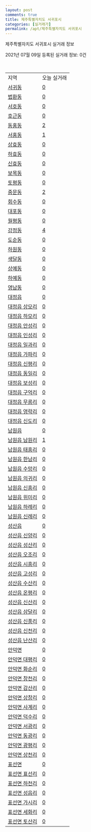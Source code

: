 ```yaml
---
layout: post
comments: true
title: 제주특별자치도 서귀포시
categories: [실거래가]
permalink: /apt/제주특별자치도 서귀포시
---
```


제주특별자치도 서귀포시 실거래 정보

2021년 07월 09일 등록된 실거래 정보: 0건

<script type="text/javascript">
  google.charts.load('current', {'packages':['corechart']});
  google.charts.setOnLoadCallback(drawChart);

  function drawChart() {
    var data = google.visualization.arrayToDataTable([['거래일', '매매', '전월세', '전매'], ['20-07', 48, 35, 0], ['20-08', 45, 39, 0], ['20-09', 48, 36, 2], ['20-10', 87, 61, 0], ['20-11', 152, 73, 2], ['20-12', 141, 114, 20], ['21-01', 112, 93, 9], ['21-02', 95, 77, 13], ['21-03', 111, 93, 10], ['21-04', 107, 91, 20], ['21-05', 88, 65, 32], ['21-06', 77, 63, 13], ['21-07', 6, 7, 4]]);

    var options = {
      title: '최근 유형별 거래량 추이',
      legend: { position: 'bottom' }
    };

    var chart = new google.visualization.LineChart(document.getElementById('columnchart_material'));
    chart.draw(data, (options));
  }
</script>

<div id="columnchart_material" style="width: 95%; margin-left: -35px"></div>
<br>
<table class="sortable">
  <tr>
    <td>지역</td>
    <td>오늘 실거래</td>
  </tr>

  
  <tr class="item">
    <td><a href="제주특별자치도 서귀포시 서귀동">서귀동</a></td>
    <td><a href="제주특별자치도 서귀포시 서귀동">0</a></td>
  </tr>
    

  <tr class="item">
    <td><a href="제주특별자치도 서귀포시 법환동">법환동</a></td>
    <td><a href="제주특별자치도 서귀포시 법환동">0</a></td>
  </tr>
    

  <tr class="item">
    <td><a href="제주특별자치도 서귀포시 서호동">서호동</a></td>
    <td><a href="제주특별자치도 서귀포시 서호동">0</a></td>
  </tr>
    

  <tr class="item">
    <td><a href="제주특별자치도 서귀포시 호근동">호근동</a></td>
    <td><a href="제주특별자치도 서귀포시 호근동">0</a></td>
  </tr>
    

  <tr class="item">
    <td><a href="제주특별자치도 서귀포시 동홍동">동홍동</a></td>
    <td><a href="제주특별자치도 서귀포시 동홍동">2</a></td>
  </tr>
    

  <tr class="item">
    <td><a href="제주특별자치도 서귀포시 서홍동">서홍동</a></td>
    <td><a href="제주특별자치도 서귀포시 서홍동">1</a></td>
  </tr>
    

  <tr class="item">
    <td><a href="제주특별자치도 서귀포시 상효동">상효동</a></td>
    <td><a href="제주특별자치도 서귀포시 상효동">0</a></td>
  </tr>
    

  <tr class="item">
    <td><a href="제주특별자치도 서귀포시 하효동">하효동</a></td>
    <td><a href="제주특별자치도 서귀포시 하효동">0</a></td>
  </tr>
    

  <tr class="item">
    <td><a href="제주특별자치도 서귀포시 신효동">신효동</a></td>
    <td><a href="제주특별자치도 서귀포시 신효동">0</a></td>
  </tr>
    

  <tr class="item">
    <td><a href="제주특별자치도 서귀포시 보목동">보목동</a></td>
    <td><a href="제주특별자치도 서귀포시 보목동">0</a></td>
  </tr>
    

  <tr class="item">
    <td><a href="제주특별자치도 서귀포시 토평동">토평동</a></td>
    <td><a href="제주특별자치도 서귀포시 토평동">0</a></td>
  </tr>
    

  <tr class="item">
    <td><a href="제주특별자치도 서귀포시 중문동">중문동</a></td>
    <td><a href="제주특별자치도 서귀포시 중문동">2</a></td>
  </tr>
    

  <tr class="item">
    <td><a href="제주특별자치도 서귀포시 회수동">회수동</a></td>
    <td><a href="제주특별자치도 서귀포시 회수동">0</a></td>
  </tr>
    

  <tr class="item">
    <td><a href="제주특별자치도 서귀포시 대포동">대포동</a></td>
    <td><a href="제주특별자치도 서귀포시 대포동">0</a></td>
  </tr>
    

  <tr class="item">
    <td><a href="제주특별자치도 서귀포시 월평동">월평동</a></td>
    <td><a href="제주특별자치도 서귀포시 월평동">0</a></td>
  </tr>
    

  <tr class="item">
    <td><a href="제주특별자치도 서귀포시 강정동">강정동</a></td>
    <td><a href="제주특별자치도 서귀포시 강정동">4</a></td>
  </tr>
    

  <tr class="item">
    <td><a href="제주특별자치도 서귀포시 도순동">도순동</a></td>
    <td><a href="제주특별자치도 서귀포시 도순동">0</a></td>
  </tr>
    

  <tr class="item">
    <td><a href="제주특별자치도 서귀포시 하원동">하원동</a></td>
    <td><a href="제주특별자치도 서귀포시 하원동">0</a></td>
  </tr>
    

  <tr class="item">
    <td><a href="제주특별자치도 서귀포시 색달동">색달동</a></td>
    <td><a href="제주특별자치도 서귀포시 색달동">0</a></td>
  </tr>
    

  <tr class="item">
    <td><a href="제주특별자치도 서귀포시 상예동">상예동</a></td>
    <td><a href="제주특별자치도 서귀포시 상예동">0</a></td>
  </tr>
    

  <tr class="item">
    <td><a href="제주특별자치도 서귀포시 하예동">하예동</a></td>
    <td><a href="제주특별자치도 서귀포시 하예동">0</a></td>
  </tr>
    

  <tr class="item">
    <td><a href="제주특별자치도 서귀포시 영남동">영남동</a></td>
    <td><a href="제주특별자치도 서귀포시 영남동">0</a></td>
  </tr>
    

  <tr class="item">
    <td><a href="제주특별자치도 서귀포시 대정읍">대정읍</a></td>
    <td><a href="제주특별자치도 서귀포시 대정읍">0</a></td>
  </tr>
    

  <tr class="item">
    <td><a href="제주특별자치도 서귀포시 대정읍 상모리">대정읍 상모리</a></td>
    <td><a href="제주특별자치도 서귀포시 대정읍 상모리">0</a></td>
  </tr>
    

  <tr class="item">
    <td><a href="제주특별자치도 서귀포시 대정읍 하모리">대정읍 하모리</a></td>
    <td><a href="제주특별자치도 서귀포시 대정읍 하모리">0</a></td>
  </tr>
    

  <tr class="item">
    <td><a href="제주특별자치도 서귀포시 대정읍 안성리">대정읍 안성리</a></td>
    <td><a href="제주특별자치도 서귀포시 대정읍 안성리">0</a></td>
  </tr>
    

  <tr class="item">
    <td><a href="제주특별자치도 서귀포시 대정읍 인성리">대정읍 인성리</a></td>
    <td><a href="제주특별자치도 서귀포시 대정읍 인성리">0</a></td>
  </tr>
    

  <tr class="item">
    <td><a href="제주특별자치도 서귀포시 대정읍 일과리">대정읍 일과리</a></td>
    <td><a href="제주특별자치도 서귀포시 대정읍 일과리">0</a></td>
  </tr>
    

  <tr class="item">
    <td><a href="제주특별자치도 서귀포시 대정읍 가파리">대정읍 가파리</a></td>
    <td><a href="제주특별자치도 서귀포시 대정읍 가파리">0</a></td>
  </tr>
    

  <tr class="item">
    <td><a href="제주특별자치도 서귀포시 대정읍 신평리">대정읍 신평리</a></td>
    <td><a href="제주특별자치도 서귀포시 대정읍 신평리">0</a></td>
  </tr>
    

  <tr class="item">
    <td><a href="제주특별자치도 서귀포시 대정읍 동일리">대정읍 동일리</a></td>
    <td><a href="제주특별자치도 서귀포시 대정읍 동일리">0</a></td>
  </tr>
    

  <tr class="item">
    <td><a href="제주특별자치도 서귀포시 대정읍 보성리">대정읍 보성리</a></td>
    <td><a href="제주특별자치도 서귀포시 대정읍 보성리">0</a></td>
  </tr>
    

  <tr class="item">
    <td><a href="제주특별자치도 서귀포시 대정읍 구억리">대정읍 구억리</a></td>
    <td><a href="제주특별자치도 서귀포시 대정읍 구억리">0</a></td>
  </tr>
    

  <tr class="item">
    <td><a href="제주특별자치도 서귀포시 대정읍 무릉리">대정읍 무릉리</a></td>
    <td><a href="제주특별자치도 서귀포시 대정읍 무릉리">0</a></td>
  </tr>
    

  <tr class="item">
    <td><a href="제주특별자치도 서귀포시 대정읍 영락리">대정읍 영락리</a></td>
    <td><a href="제주특별자치도 서귀포시 대정읍 영락리">0</a></td>
  </tr>
    

  <tr class="item">
    <td><a href="제주특별자치도 서귀포시 대정읍 신도리">대정읍 신도리</a></td>
    <td><a href="제주특별자치도 서귀포시 대정읍 신도리">0</a></td>
  </tr>
    

  <tr class="item">
    <td><a href="제주특별자치도 서귀포시 남원읍">남원읍</a></td>
    <td><a href="제주특별자치도 서귀포시 남원읍">0</a></td>
  </tr>
    

  <tr class="item">
    <td><a href="제주특별자치도 서귀포시 남원읍 남원리">남원읍 남원리</a></td>
    <td><a href="제주특별자치도 서귀포시 남원읍 남원리">1</a></td>
  </tr>
    

  <tr class="item">
    <td><a href="제주특별자치도 서귀포시 남원읍 태흥리">남원읍 태흥리</a></td>
    <td><a href="제주특별자치도 서귀포시 남원읍 태흥리">0</a></td>
  </tr>
    

  <tr class="item">
    <td><a href="제주특별자치도 서귀포시 남원읍 한남리">남원읍 한남리</a></td>
    <td><a href="제주특별자치도 서귀포시 남원읍 한남리">0</a></td>
  </tr>
    

  <tr class="item">
    <td><a href="제주특별자치도 서귀포시 남원읍 수망리">남원읍 수망리</a></td>
    <td><a href="제주특별자치도 서귀포시 남원읍 수망리">0</a></td>
  </tr>
    

  <tr class="item">
    <td><a href="제주특별자치도 서귀포시 남원읍 의귀리">남원읍 의귀리</a></td>
    <td><a href="제주특별자치도 서귀포시 남원읍 의귀리">0</a></td>
  </tr>
    

  <tr class="item">
    <td><a href="제주특별자치도 서귀포시 남원읍 신흥리">남원읍 신흥리</a></td>
    <td><a href="제주특별자치도 서귀포시 남원읍 신흥리">0</a></td>
  </tr>
    

  <tr class="item">
    <td><a href="제주특별자치도 서귀포시 남원읍 위미리">남원읍 위미리</a></td>
    <td><a href="제주특별자치도 서귀포시 남원읍 위미리">0</a></td>
  </tr>
    

  <tr class="item">
    <td><a href="제주특별자치도 서귀포시 남원읍 하례리">남원읍 하례리</a></td>
    <td><a href="제주특별자치도 서귀포시 남원읍 하례리">0</a></td>
  </tr>
    

  <tr class="item">
    <td><a href="제주특별자치도 서귀포시 남원읍 신례리">남원읍 신례리</a></td>
    <td><a href="제주특별자치도 서귀포시 남원읍 신례리">0</a></td>
  </tr>
    

  <tr class="item">
    <td><a href="제주특별자치도 서귀포시 성산읍">성산읍</a></td>
    <td><a href="제주특별자치도 서귀포시 성산읍">0</a></td>
  </tr>
    

  <tr class="item">
    <td><a href="제주특별자치도 서귀포시 성산읍 신양리">성산읍 신양리</a></td>
    <td><a href="제주특별자치도 서귀포시 성산읍 신양리">0</a></td>
  </tr>
    

  <tr class="item">
    <td><a href="제주특별자치도 서귀포시 성산읍 성산리">성산읍 성산리</a></td>
    <td><a href="제주특별자치도 서귀포시 성산읍 성산리">0</a></td>
  </tr>
    

  <tr class="item">
    <td><a href="제주특별자치도 서귀포시 성산읍 오조리">성산읍 오조리</a></td>
    <td><a href="제주특별자치도 서귀포시 성산읍 오조리">0</a></td>
  </tr>
    

  <tr class="item">
    <td><a href="제주특별자치도 서귀포시 성산읍 시흥리">성산읍 시흥리</a></td>
    <td><a href="제주특별자치도 서귀포시 성산읍 시흥리">0</a></td>
  </tr>
    

  <tr class="item">
    <td><a href="제주특별자치도 서귀포시 성산읍 고성리">성산읍 고성리</a></td>
    <td><a href="제주특별자치도 서귀포시 성산읍 고성리">0</a></td>
  </tr>
    

  <tr class="item">
    <td><a href="제주특별자치도 서귀포시 성산읍 수산리">성산읍 수산리</a></td>
    <td><a href="제주특별자치도 서귀포시 성산읍 수산리">0</a></td>
  </tr>
    

  <tr class="item">
    <td><a href="제주특별자치도 서귀포시 성산읍 온평리">성산읍 온평리</a></td>
    <td><a href="제주특별자치도 서귀포시 성산읍 온평리">0</a></td>
  </tr>
    

  <tr class="item">
    <td><a href="제주특별자치도 서귀포시 성산읍 신산리">성산읍 신산리</a></td>
    <td><a href="제주특별자치도 서귀포시 성산읍 신산리">0</a></td>
  </tr>
    

  <tr class="item">
    <td><a href="제주특별자치도 서귀포시 성산읍 삼달리">성산읍 삼달리</a></td>
    <td><a href="제주특별자치도 서귀포시 성산읍 삼달리">0</a></td>
  </tr>
    

  <tr class="item">
    <td><a href="제주특별자치도 서귀포시 성산읍 신풍리">성산읍 신풍리</a></td>
    <td><a href="제주특별자치도 서귀포시 성산읍 신풍리">0</a></td>
  </tr>
    

  <tr class="item">
    <td><a href="제주특별자치도 서귀포시 성산읍 신천리">성산읍 신천리</a></td>
    <td><a href="제주특별자치도 서귀포시 성산읍 신천리">0</a></td>
  </tr>
    

  <tr class="item">
    <td><a href="제주특별자치도 서귀포시 성산읍 난산리">성산읍 난산리</a></td>
    <td><a href="제주특별자치도 서귀포시 성산읍 난산리">0</a></td>
  </tr>
    

  <tr class="item">
    <td><a href="제주특별자치도 서귀포시 안덕면">안덕면</a></td>
    <td><a href="제주특별자치도 서귀포시 안덕면">0</a></td>
  </tr>
    

  <tr class="item">
    <td><a href="제주특별자치도 서귀포시 안덕면 대평리">안덕면 대평리</a></td>
    <td><a href="제주특별자치도 서귀포시 안덕면 대평리">0</a></td>
  </tr>
    

  <tr class="item">
    <td><a href="제주특별자치도 서귀포시 안덕면 화순리">안덕면 화순리</a></td>
    <td><a href="제주특별자치도 서귀포시 안덕면 화순리">0</a></td>
  </tr>
    

  <tr class="item">
    <td><a href="제주특별자치도 서귀포시 안덕면 창천리">안덕면 창천리</a></td>
    <td><a href="제주특별자치도 서귀포시 안덕면 창천리">0</a></td>
  </tr>
    

  <tr class="item">
    <td><a href="제주특별자치도 서귀포시 안덕면 감산리">안덕면 감산리</a></td>
    <td><a href="제주특별자치도 서귀포시 안덕면 감산리">0</a></td>
  </tr>
    

  <tr class="item">
    <td><a href="제주특별자치도 서귀포시 안덕면 상창리">안덕면 상창리</a></td>
    <td><a href="제주특별자치도 서귀포시 안덕면 상창리">0</a></td>
  </tr>
    

  <tr class="item">
    <td><a href="제주특별자치도 서귀포시 안덕면 사계리">안덕면 사계리</a></td>
    <td><a href="제주특별자치도 서귀포시 안덕면 사계리">0</a></td>
  </tr>
    

  <tr class="item">
    <td><a href="제주특별자치도 서귀포시 안덕면 덕수리">안덕면 덕수리</a></td>
    <td><a href="제주특별자치도 서귀포시 안덕면 덕수리">0</a></td>
  </tr>
    

  <tr class="item">
    <td><a href="제주특별자치도 서귀포시 안덕면 서광리">안덕면 서광리</a></td>
    <td><a href="제주특별자치도 서귀포시 안덕면 서광리">0</a></td>
  </tr>
    

  <tr class="item">
    <td><a href="제주특별자치도 서귀포시 안덕면 동광리">안덕면 동광리</a></td>
    <td><a href="제주특별자치도 서귀포시 안덕면 동광리">0</a></td>
  </tr>
    

  <tr class="item">
    <td><a href="제주특별자치도 서귀포시 안덕면 광평리">안덕면 광평리</a></td>
    <td><a href="제주특별자치도 서귀포시 안덕면 광평리">0</a></td>
  </tr>
    

  <tr class="item">
    <td><a href="제주특별자치도 서귀포시 안덕면 상천리">안덕면 상천리</a></td>
    <td><a href="제주특별자치도 서귀포시 안덕면 상천리">0</a></td>
  </tr>
    

  <tr class="item">
    <td><a href="제주특별자치도 서귀포시 표선면">표선면</a></td>
    <td><a href="제주특별자치도 서귀포시 표선면">0</a></td>
  </tr>
    

  <tr class="item">
    <td><a href="제주특별자치도 서귀포시 표선면 표선리">표선면 표선리</a></td>
    <td><a href="제주특별자치도 서귀포시 표선면 표선리">0</a></td>
  </tr>
    

  <tr class="item">
    <td><a href="제주특별자치도 서귀포시 표선면 하천리">표선면 하천리</a></td>
    <td><a href="제주특별자치도 서귀포시 표선면 하천리">0</a></td>
  </tr>
    

  <tr class="item">
    <td><a href="제주특별자치도 서귀포시 표선면 성읍리">표선면 성읍리</a></td>
    <td><a href="제주특별자치도 서귀포시 표선면 성읍리">0</a></td>
  </tr>
    

  <tr class="item">
    <td><a href="제주특별자치도 서귀포시 표선면 가시리">표선면 가시리</a></td>
    <td><a href="제주특별자치도 서귀포시 표선면 가시리">0</a></td>
  </tr>
    

  <tr class="item">
    <td><a href="제주특별자치도 서귀포시 표선면 세화리">표선면 세화리</a></td>
    <td><a href="제주특별자치도 서귀포시 표선면 세화리">0</a></td>
  </tr>
    

  <tr class="item">
    <td><a href="제주특별자치도 서귀포시 표선면 토산리">표선면 토산리</a></td>
    <td><a href="제주특별자치도 서귀포시 표선면 토산리">0</a></td>
  </tr>
    


</table>


    